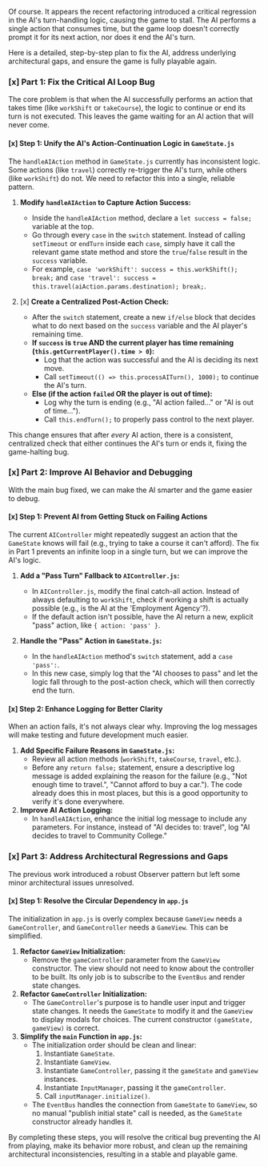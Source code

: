 Of course. It appears the recent refactoring introduced a critical regression in the AI's turn-handling logic, causing the game to stall. The AI performs a single action that consumes time, but the game loop doesn't correctly prompt it for its next action, nor does it end the AI's turn.

Here is a detailed, step-by-step plan to fix the AI, address underlying architectural gaps, and ensure the game is fully playable again.

### [x] **Part 1: Fix the Critical AI Loop Bug**

The core problem is that when the AI successfully performs an action that takes time (like `workShift` or `takeCourse`), the logic to continue or end its turn is not executed. This leaves the game waiting for an AI action that will never come.

#### [x] **Step 1: Unify the AI's Action-Continuation Logic in `GameState.js`**

The `handleAIAction` method in `GameState.js` currently has inconsistent logic. Some actions (like `travel`) correctly re-trigger the AI's turn, while others (like `workShift`) do not. We need to refactor this into a single, reliable pattern.

1.  **Modify `handleAIAction` to Capture Action Success:**
    *   Inside the `handleAIAction` method, declare a `let success = false;` variable at the top.
    *   Go through every `case` in the `switch` statement. Instead of calling `setTimeout` or `endTurn` inside each `case`, simply have it call the relevant game state method and store the `true`/`false` result in the `success` variable.
    *   For example, `case 'workShift': success = this.workShift(); break;` and `case 'travel': success = this.travel(aiAction.params.destination); break;`.

2. [x] **Create a Centralized Post-Action Check:**
    *   After the `switch` statement, create a new `if/else` block that decides what to do next based on the `success` variable and the AI player's remaining time.
    *   **If `success` is `true` AND the current player has time remaining (`this.getCurrentPlayer().time > 0`):**
        *   Log that the action was successful and the AI is deciding its next move.
        *   Call `setTimeout(() => this.processAITurn(), 1000);` to continue the AI's turn.
    *   **Else (if the action `failed` OR the player is out of time):**
        *   Log why the turn is ending (e.g., "AI action failed..." or "AI is out of time...").
        *   Call `this.endTurn();` to properly pass control to the next player.

This change ensures that after *every* AI action, there is a consistent, centralized check that either continues the AI's turn or ends it, fixing the game-halting bug.

### [x] **Part 2: Improve AI Behavior and Debugging**

With the main bug fixed, we can make the AI smarter and the game easier to debug.

#### [x] **Step 1: Prevent AI from Getting Stuck on Failing Actions**

The current `AIController` might repeatedly suggest an action that the `GameState` knows will fail (e.g., trying to take a course it can't afford). The fix in Part 1 prevents an infinite loop in a single turn, but we can improve the AI's logic.

1.  **Add a "Pass Turn" Fallback to `AIController.js`:**
    *   In `AIController.js`, modify the final catch-all action. Instead of always defaulting to `workShift`, check if working a shift is actually possible (e.g., is the AI at the 'Employment Agency'?).
    *   If the default action isn't possible, have the AI return a new, explicit "pass" action, like `{ action: 'pass' }`.

2.  **Handle the "Pass" Action in `GameState.js`:**
    *   In the `handleAIAction` method's `switch` statement, add a `case 'pass':`.
    *   In this new case, simply log that the "AI chooses to pass" and let the logic fall through to the post-action check, which will then correctly end the turn.

#### [x] **Step 2: Enhance Logging for Better Clarity**

When an action fails, it's not always clear why. Improving the log messages will make testing and future development much easier.

1.  **Add Specific Failure Reasons in `GameState.js`:**
    *   Review all action methods (`workShift`, `takeCourse`, `travel`, etc.).
    *   Before any `return false;` statement, ensure a descriptive log message is added explaining the reason for the failure (e.g., "Not enough time to travel.", "Cannot afford to buy a car."). The code already does this in most places, but this is a good opportunity to verify it's done everywhere.
2.  **Improve AI Action Logging:**
    *   In `handleAIAction`, enhance the initial log message to include any parameters. For instance, instead of "AI decides to: travel", log "AI decides to travel to Community College."

### [x] **Part 3: Address Architectural Regressions and Gaps**

The previous work introduced a robust Observer pattern but left some minor architectural issues unresolved.

#### [x] **Step 1: Resolve the Circular Dependency in `app.js`**

The initialization in `app.js` is overly complex because `GameView` needs a `GameController`, and `GameController` needs a `GameView`. This can be simplified.

1.  **Refactor `GameView` Initialization:**
    *   Remove the `gameController` parameter from the `GameView` constructor. The view should not need to know about the controller to be built. Its only job is to subscribe to the `EventBus` and render state changes.
2.  **Refactor `GameController` Initialization:**
    *   The `GameController`'s purpose is to handle user input and trigger state changes. It needs the `GameState` to modify it and the `GameView` to display modals for choices. The current constructor `(gameState, gameView)` is correct.
3.  **Simplify the `main` Function in `app.js`:**
    *   The initialization order should be clean and linear:
        1.  Instantiate `GameState`.
        2.  Instantiate `GameView`.
        3.  Instantiate `GameController`, passing it the `gameState` and `gameView` instances.
        4.  Instantiate `InputManager`, passing it the `gameController`.
        5.  Call `inputManager.initialize()`.
    *   The `EventBus` handles the connection from `GameState` to `GameView`, so no manual "publish initial state" call is needed, as the `GameState` constructor already handles it.

By completing these steps, you will resolve the critical bug preventing the AI from playing, make its behavior more robust, and clean up the remaining architectural inconsistencies, resulting in a stable and playable game.